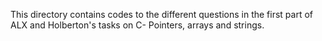 This directory contains codes to the different questions in the first part of ALX and Holberton's tasks on C- Pointers, arrays and strings.
